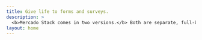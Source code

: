 ```yaml
---
title: Give life to forms and surveys.
description: >
  <b>Mercado Stack comes in two versions.</b> Both are separate, full-blown Mercado Stack platforms with practically identical feature sets. For different type of Companies.
layout: home
---
```


